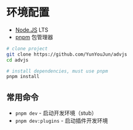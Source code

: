 # 环境配置

- [Node.JS](https://nodejs.org/en/download/) LTS
- [pnpm](https://pnpm.io/installation) 包管理器

```bash
# clone project
git clone https://github.com/YunYouJun/advjs
cd advjs
```

```bash
# install dependencies, must use pnpm
pnpm install
```

## 常用命令

- `pnpm dev` - 启动开发环境（stub）
- `pnpm dev:plugins` - 启动插件开发环境
